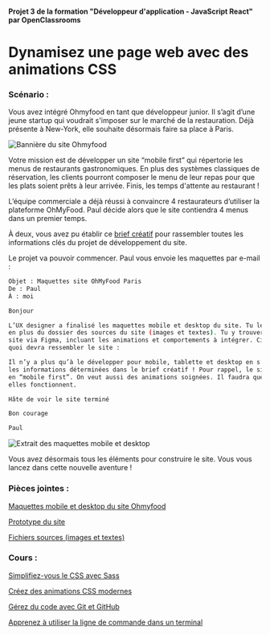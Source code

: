 #### Projet 3 de la formation "Développeur d'application - JavaScript React" par OpenClassrooms

# Dynamisez une page web avec des animations CSS

### Scénario :

Vous avez intégré Ohmyfood en tant que développeur junior. Il s’agit d’une jeune startup qui voudrait s'imposer sur le marché de la restauration. Déjà présente à New-York, elle souhaite désormais faire sa place à Paris. 

![Bannière du site Ohmyfood](https://user.oc-static.com/upload/2022/06/22/16559011566667_FR_1117_P4_Banner-Ohmyfood.png)


Votre mission est de développer un site “mobile first” qui répertorie les menus de restaurants gastronomiques. En plus des systèmes classiques de réservation, les clients pourront composer le menu de leur repas pour que les plats soient prêts à leur arrivée. Finis, les temps d'attente au restaurant !

L’équipe commerciale a déjà réussi à convaincre 4 restaurateurs d’utiliser la plateforme OhMyFood. Paul décide alors que le site contiendra 4 menus dans un premier temps. 

À deux, vous avez pu établir ce [brief créatif](https://course.oc-static.com/projects/D%C3%A9veloppeur+Web/IW_P4+Animations+CSS+Ohmyfood/Brief+cr%C3%A9atif+site+Ohmyfood.pdf) pour rassembler toutes les informations clés du projet de développement du site.

Le projet va pouvoir commencer. Paul vous envoie les maquettes par e-mail :

```bash
Objet : Maquettes site OhMyFood Paris
De : Paul
À : moi

Bonjour

L’UX designer a finalisé les maquettes mobile et desktop du site. Tu les trouveras en pièce jointe, 
en plus du dossier des sources du site (images et textes). Tu y trouveras également le prototype du 
site via Figma, incluant les animations et comportements à intégrer. Ci-dessous un extrait de ce à 
quoi devra ressembler le site :

Il n’y a plus qu’à le développer pour mobile, tablette et desktop en s’appuyant rigoureusement sur 
les informations déterminées dans le brief créatif ! Pour rappel, le site doit être responsive et 
en “mobile first”. On veut aussi des animations soignées. Il faudra que tu m’expliques comment 
elles fonctionnent. 

Hâte de voir le site terminé

Bon courage

Paul
```
![Extrait des maquettes mobile et desktop](https://user.oc-static.com/upload/2022/06/22/16559016787093_Untitled%20design.png)

Vous avez désormais tous les éléments pour construire le site. Vous vous lancez dans cette nouvelle aventure !

### Pièces jointes :

[Maquettes mobile et desktop du site Ohmyfood](https://www.figma.com/file/t4449fzDnwGYmzuwQdu87V/Projet-3-FR---Ohmyfood?node-id=0%3A1)

[Prototype du site](https://www.figma.com/proto/t4449fzDnwGYmzuwQdu87V/Maquettes-Ohmyfood-(mobile-et-desktop)?node-id=25368-591&scaling=scale-down&page-id=0%3A1&starting-point-node-id=25368%3A591&show-proto-sidebar=1)

[Fichiers sources (images et textes)](https://course.oc-static.com/projects/D%C3%A9veloppeur+Web/IW_P4+Animations+CSS+Ohmyfood/Images+et+textes+Ohmyfood.zip)

### Cours :
[Simplifiez-vous le CSS avec Sass](https://openclassrooms.com/fr/courses/6106181-simplifiez-vous-le-css-avec-sass)

[Créez des animations CSS modernes](https://openclassrooms.com/fr/courses/5919246-creez-des-animations-css-modernes)

[Gérez du code avec Git et GitHub](https://openclassrooms.com/fr/courses/7162856-gerez-du-code-avec-git-et-github)

[Apprenez à utiliser la ligne de commande dans un terminal](https://openclassrooms.com/fr/courses/6173491-apprenez-a-utiliser-la-ligne-de-commande-dans-un-terminal)
